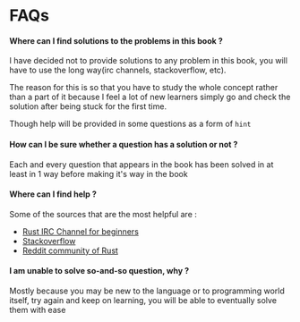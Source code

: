 # FAQs

#### Where can I find solutions to the problems in this book ?

I have decided not to provide solutions to any problem in this book, you will have to use the long way(irc channels,
stackoverflow, etc).

The reason for this is so that you have to study the whole concept rather than a part of it because I feel a lot of new
learners simply go and check the solution after being stuck for the first time.

Though help will be provided in some questions as a form of `hint`

#### How can I be sure whether a question has a solution or not ?

Each and every question that appears in the book has been solved in at least in 1 way before making it's way in the book

#### Where can I find help ?

Some of the sources that are the most helpful are :

* [Rust IRC Channel for beginners](https://client00.chat.mibbit.com/?server=irc.mozilla.org&channel=%23rust-beginners)
* [Stackoverflow](https://stackoverflow.com/questions/tagged/rust)
* [Reddit community of Rust](https://www.reddit.com/r/rust/)

#### I am unable to solve so-and-so question, why ?

Mostly because you may be new to the language or to programming world itself, try again and keep on learning, you will
be able to eventually solve them with ease